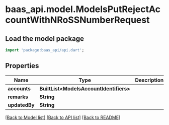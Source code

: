 # baas_api.model.ModelsPutRejectAccountWithNRoSSNumberRequest

## Load the model package
```dart
import 'package:baas_api/api.dart';
```

## Properties
Name | Type | Description | Notes
------------ | ------------- | ------------- | -------------
**accounts** | [**BuiltList&lt;ModelsAccountIdentifiers&gt;**](ModelsAccountIdentifiers.md) |  | [optional] 
**remarks** | **String** |  | [optional] 
**updatedBy** | **String** |  | [optional] 

[[Back to Model list]](../README.md#documentation-for-models) [[Back to API list]](../README.md#documentation-for-api-endpoints) [[Back to README]](../README.md)



